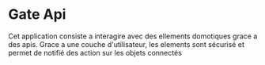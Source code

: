 # Gate Api

Cet application consiste a interagire avec des ellements domotiques grace a des apis. Grace a une couche d'utilisateur, les elements sont sécurisé et permet de notifié des action sur les objets connectés 
